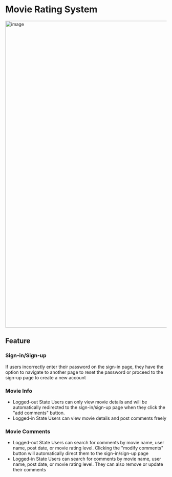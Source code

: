 # Movie Rating System
<img width="960" alt="image" src="https://github.com/sichensong-99/Web-Projects/assets/64934563/4a79ccd4-e586-4b63-a410-e79ea5fb6f05">

## Feature
### Sign-in/Sign-up
If users incorrectly enter their password on the sign-in page, they have the option to navigate to another page to reset the password or proceed to the sign-up page to create a new account

### Movie Info
- Logged-out State
Users can only view movie details and will be automatically redirected to the sign-in/sign-up page when they click the "add comments" button.
- Logged-in State
Users can view movie details and post comments freely

### Movie Comments
- Logged-out State
Users can search for comments by movie name, user name, post date, or movie rating level. Clicking the "modify comments" button will automatically direct them to the sign-in/sign-up page
- Logged-in State
Users can search for comments by movie name, user name, post date, or movie rating level. They can also remove or update their comments
